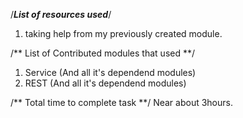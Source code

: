 /***List of resources used***/
1. taking help from my previously created module.

/** List of Contributed modules that used **/
1. Service (And all it's dependend modules)
2. REST (And all it's dependend modules)

/** Total time to complete task **/
Near about 3hours.
